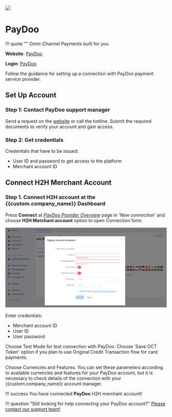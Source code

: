 <img src="https://static.openfintech.io/payment_providers/paydoo/logo.png?w=400" width="400px" >

# PayDoo

!!! quote ""
    Omni-Channel Payments built for you

**Website**: [PayDoo](https://www.paydoo.com/)

**Login**: [PayDoo](https://www.paydoo.com/login)

Follow the guidance for setting up a connection with PayDoo payment service provider.

## Set Up Account

### Step 1: Contact PayDoo support manager

Send a request on the [website](https://www.paydoo.com/sign-up) or call the hotline. Submit the required documents to verify your account and gain access.

### Step 2: Get credentials

Credentials that have to be issued:

* User ID and password to get access to the platform
* Merchant account ID

## Connect H2H Merchant Account

### Step 1. Connect H2H account at the {{custom.company_name}} Dashboard

Press **Connect** at [*PayDoo Provider Overview*]({{custom.dashboard_base_url}}connect-directory/payment-providers/paydoo/general) page in *'New connection'* and choose **H2H Merchant account** option to open Connection form.

![Connect](images/h2h-merchant-account.png)

Enter credentials:

* Merchant account ID
* User ID
* User password

Choose Test Mode for test connection with PayDoo. Choose 'Save OCT Token' option if you plan to use Original Credit Transaction flow for card payments.

Choose Currencies and Features. You can set these parameters according to available currencies and features for your PayDoo account, but it is necessary to check details of the connection with your {{custom.company_name}} account manager.

!!! success
    You have connected **PayDoo** H2H merchant account!

!!! question "Still looking for help connecting your PayDoo account?"
    [Please contact our support team!](mailto:{{custom.support_email}})
